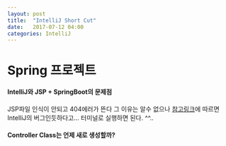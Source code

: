 ```yaml
---
layout: post
title:  "IntelliJ Short Cut"
date:   2017-07-12 04:00
categories: IntelliJ
---
```

# Spring 프로젝트

#### IntelliJ와 JSP + SpringBoot의 문제점
JSP파일 인식이 안되고 404에러가 뜬다
그 이유는 알수 없으나 [참고링크](https://groups.google.com/forum/#!topic/ksug/jIaoLs5-SRc)에 따르면 IntelliJ의 버그인듯하다고...
터미널로 실행하면 된다. ^^..


#### Controller Class는 언제 새로 생성할까?
